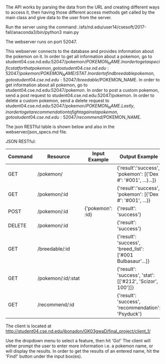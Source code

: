 The API works by parsing the data from the URL and creating different ways to access it, then having those different access methods get called by the main class and give data to the user from the server.

Run the server using the command: /afs/nd.edu/user14/csesoft/2017-fall/anaconda3/bin/python3 main.py

The webserver runs on port 52047.

This webserver connects to the database and provides information about the pokemon on it. In order to get all information about a pokemon, go to student04.cse.nd.edu:52047/pokemon/$POKEMON_NAME. In order to get a specific stat for that pokemon, go to student04.cse.nd.edu:52047/pokemon/POKEMON_NAME/STAT. In order to find breedable pokemon, go to student04.cse.nd.edu:52047/breedable/$POKEMON_NAME. In order to get information about all pokemon, go to student04.cse.nd.edu:52047/pokemon. In order to post a custom pokemon, send a post request to student04.cse.nd.edu:52047/pokemon. In order to delete a custom pokemon, send a delete request to student04.cse.nd.edu:52047/pokemon/$POKEMON_NAME. Lastly, in order to get a recommendation to fight against a pokemon, go to student04.cse.nd.edu:52047/recommend/$POKEMON_NAME.

The json RESTful table is shown below and also in the webserver/json_specs.md file.

JSON RESTful:

|Command | Resource           | Input Example    | Output Example                                              |
|--------|--------------------|------------------|-------------------------------------------------------------|
|GET     | /pokemon/          |                  | {'result':'success', 'pokemon': [{'Dex #': '#001', ...}...]}|
|GET     | /pokemon/:id       |                  | {'result':'success', 'pokemon': [{'Dex #': '#001', ...}}    |
|POST    | /pokemon/:id       | {'pokemon': :id} | {'result': 'success'}                                       |
|DELETE  | /pokemon/:id       |                  | {'result': 'success'}                                       |
|GET     | /breedable/:id     |                  | {'result': 'success', 'breed_list': ['#001 Bulbasaur'...]}  |
|GET     | /pokemon/:id/:stat |                  | {'result': 'success', 'stat': [['#212', 'Scizor', 100']]}   |
|GET     | /recommend/:id     |                  | {'result': 'success', 'recommendation': 'Psyduck'}          |

The client is located at http://student04.cse.nd.edu/jbonadon/GK03gwaD/final_project/client_1/

Use the dropdown menu to select a feature, then hit 'Go!' The client will either prompt the user to enter more information i.e. a pokemon name, or will display the results. In order to get the results of an entered name, hit the 'Find!' button under the input box(es).
